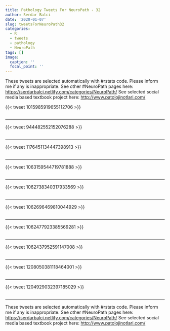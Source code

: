 ```yaml
---
title: Pathology Tweets For NeuroPath - 32
author: Serdar Balci
date: '2020-01-07'
slug: tweetsForNeuroPath32
categories:
  - R
  - tweets
  - pathology
  - NeuroPath
tags: []
image:
  caption: ''
  focal_point: ''
---
```



These tweets are selected automatically with #rstats code. Please inform me if any is inappropriate.
See other #NeuroPath pages here: https://serdarbalci.netlify.com/categories/NeuroPath/ 
See selected social media based textbook project here: http://www.patolojinotlari.com/

{{< tweet 1015985919655112706 >}}
<br>
<br>
<hr>
{{< tweet 944482552152076288 >}}
<br>
<br>
<hr>
{{< tweet 1176451134447398913 >}}
<br>
<br>
<hr>
{{< tweet 1063159544719781888 >}}
<br>
<br>
<hr>
{{< tweet 1062738340317933569 >}}
<br>
<br>
<hr>
{{< tweet 1062696469810044929 >}}
<br>
<br>
<hr>
{{< tweet 1062477923385569281 >}}
<br>
<br>
<hr>
{{< tweet 1062437952591147008 >}}
<br>
<br>
<hr>
{{< tweet 1208050381118464001 >}}
<br>
<br>
<hr>
{{< tweet 1204929032397185029 >}}
<br>
<br>
<hr>


These tweets are selected automatically with #rstats code. Please inform me if any is inappropriate.
See other #NeuroPath pages here: https://serdarbalci.netlify.com/categories/NeuroPath/ 
See selected social media based textbook project here: http://www.patolojinotlari.com/
